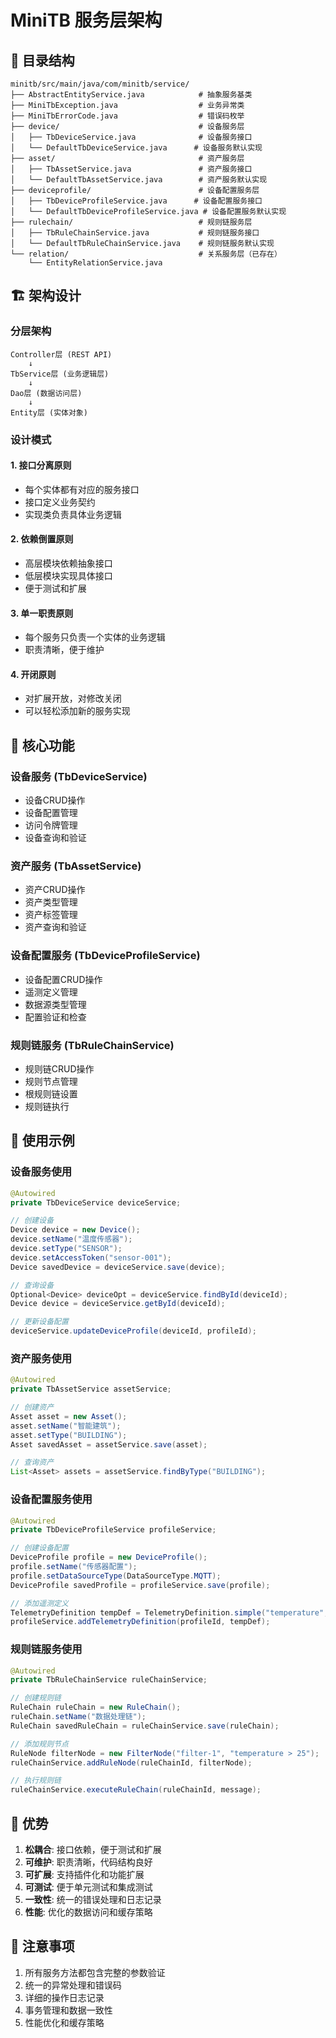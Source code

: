 # MiniTB 服务层架构

## 📁 目录结构

```
minitb/src/main/java/com/minitb/service/
├── AbstractEntityService.java            # 抽象服务基类
├── MiniTbException.java                  # 业务异常类
├── MiniTbErrorCode.java                  # 错误码枚举
├── device/                               # 设备服务层
│   ├── TbDeviceService.java              # 设备服务接口
│   └── DefaultTbDeviceService.java      # 设备服务默认实现
├── asset/                                # 资产服务层
│   ├── TbAssetService.java               # 资产服务接口
│   └── DefaultTbAssetService.java        # 资产服务默认实现
├── deviceprofile/                        # 设备配置服务层
│   ├── TbDeviceProfileService.java      # 设备配置服务接口
│   └── DefaultTbDeviceProfileService.java # 设备配置服务默认实现
├── rulechain/                            # 规则链服务层
│   ├── TbRuleChainService.java           # 规则链服务接口
│   └── DefaultTbRuleChainService.java    # 规则链服务默认实现
└── relation/                             # 关系服务层（已存在）
    └── EntityRelationService.java
```

## 🏗️ 架构设计

### 分层架构
```
Controller层 (REST API)
    ↓
TbService层 (业务逻辑层)  
    ↓
Dao层 (数据访问层)
    ↓
Entity层 (实体对象)
```

### 设计模式

#### 1. 接口分离原则
- 每个实体都有对应的服务接口
- 接口定义业务契约
- 实现类负责具体业务逻辑

#### 2. 依赖倒置原则
- 高层模块依赖抽象接口
- 低层模块实现具体接口
- 便于测试和扩展

#### 3. 单一职责原则
- 每个服务只负责一个实体的业务逻辑
- 职责清晰，便于维护

#### 4. 开闭原则
- 对扩展开放，对修改关闭
- 可以轻松添加新的服务实现

## 🔧 核心功能

### 设备服务 (TbDeviceService)
- 设备CRUD操作
- 设备配置管理
- 访问令牌管理
- 设备查询和验证

### 资产服务 (TbAssetService)
- 资产CRUD操作
- 资产类型管理
- 资产标签管理
- 资产查询和验证

### 设备配置服务 (TbDeviceProfileService)
- 设备配置CRUD操作
- 遥测定义管理
- 数据源类型管理
- 配置验证和检查

### 规则链服务 (TbRuleChainService)
- 规则链CRUD操作
- 规则节点管理
- 根规则链设置
- 规则链执行

## 🚀 使用示例

### 设备服务使用
```java
@Autowired
private TbDeviceService deviceService;

// 创建设备
Device device = new Device();
device.setName("温度传感器");
device.setType("SENSOR");
device.setAccessToken("sensor-001");
Device savedDevice = deviceService.save(device);

// 查询设备
Optional<Device> deviceOpt = deviceService.findById(deviceId);
Device device = deviceService.getById(deviceId);

// 更新设备配置
deviceService.updateDeviceProfile(deviceId, profileId);
```

### 资产服务使用
```java
@Autowired
private TbAssetService assetService;

// 创建资产
Asset asset = new Asset();
asset.setName("智能建筑");
asset.setType("BUILDING");
Asset savedAsset = assetService.save(asset);

// 查询资产
List<Asset> assets = assetService.findByType("BUILDING");
```

### 设备配置服务使用
```java
@Autowired
private TbDeviceProfileService profileService;

// 创建设备配置
DeviceProfile profile = new DeviceProfile();
profile.setName("传感器配置");
profile.setDataSourceType(DataSourceType.MQTT);
DeviceProfile savedProfile = profileService.save(profile);

// 添加遥测定义
TelemetryDefinition tempDef = TelemetryDefinition.simple("temperature", DataType.DOUBLE);
profileService.addTelemetryDefinition(profileId, tempDef);
```

### 规则链服务使用
```java
@Autowired
private TbRuleChainService ruleChainService;

// 创建规则链
RuleChain ruleChain = new RuleChain();
ruleChain.setName("数据处理链");
RuleChain savedRuleChain = ruleChainService.save(ruleChain);

// 添加规则节点
RuleNode filterNode = new FilterNode("filter-1", "temperature > 25");
ruleChainService.addRuleNode(ruleChainId, filterNode);

// 执行规则链
ruleChainService.executeRuleChain(ruleChainId, message);
```

## 🎯 优势

1. **松耦合**: 接口依赖，便于测试和扩展
2. **可维护**: 职责清晰，代码结构良好
3. **可扩展**: 支持插件化和功能扩展
4. **可测试**: 便于单元测试和集成测试
5. **一致性**: 统一的错误处理和日志记录
6. **性能**: 优化的数据访问和缓存策略

## 📝 注意事项

1. 所有服务方法都包含完整的参数验证
2. 统一的异常处理和错误码
3. 详细的操作日志记录
4. 事务管理和数据一致性
5. 性能优化和缓存策略
